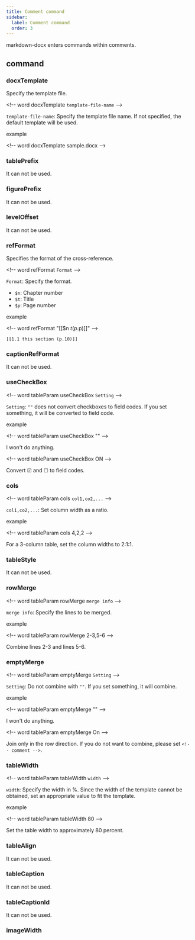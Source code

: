 ```yaml
---
title: Comment command
sidebar:
  label: Comment command
  order: 3
---
```


markdown-docx enters commands within comments.

## command


### docxTemplate


Specify the template file.

\<!-- word docxTemplate `template-file-name` -->

`template-file-name`: Specify the template file name. If not specified, the default template will be used.

example

\<!-- word docxTemplate sample.docx -->

### tablePrefix


It can not be used.

### figurePrefix


It can not be used.

### levelOffset


It can not be used.

### refFormat


Specifies the format of the cross-reference.

\<!-- word refFormat `Format` -->

`Format`: Specify the format.

- `$n`: Chapter number
- `$t`: Title
- `$p`: Page number

example

\<!-- word refFormat "[[$n $t (p.$p)]]" -->

`[[1.1 this section (p.10)]]`

### captionRefFormat


It can not be used.

### useCheckBox


\<!-- word tableParam useCheckBox `Setting` -->

`Setting`: `""` does not convert checkboxes to field codes. If you set something, it will be converted to field code.

example

\<!-- word tableParam useCheckBox "" -->

I won't do anything.

\<!-- word tableParam useCheckBox ON -->

Convert ☑ and ☐ to field codes.

### cols


\<!-- word tableParam cols `col1,co2,...` -->

`col1,co2,...`: Set column width as a ratio.

example

\<!-- word tableParam cols 4,2,2 -->

For a 3-column table, set the column widths to 2:1:1.

### tableStyle


It can not be used.

### rowMerge


\<!-- word tableParam rowMerge `merge info` -->

`merge info`: Specify the lines to be merged.

example

\<!-- word tableParam rowMerge 2-3,5-6 -->

Combine lines 2-3 and lines 5-6.

### emptyMerge


\<!-- word tableParam emptyMerge `Setting` -->

`Setting`: Do not combine with `""`. If you set something, it will combine.

example

\<!-- word tableParam emptyMerge "" -->

I won't do anything.

\<!-- word tableParam emptyMerge On -->

Join only in the row direction. If you do not want to combine, please set `<!-- comment -->`.

### tableWidth


\<!-- word tableParam tableWidth `width` -->

`width`: Specify the width in %. Since the width of the template cannot be obtained, set an appropriate value to fit the template.

example

\<!-- word tableParam tableWidth 80 -->

Set the table width to approximately 80 percent.

### tableAlign


It can not be used.

### tableCaption


It can not be used.

### tableCaptionId


It can not be used.

### imageWidth


